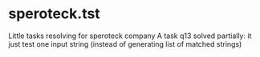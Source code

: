 # speroteck.tst
Little tasks resolving for speroteck company
A task q13 solved partially: it just test one input string (instead of generating list of matched strings)
